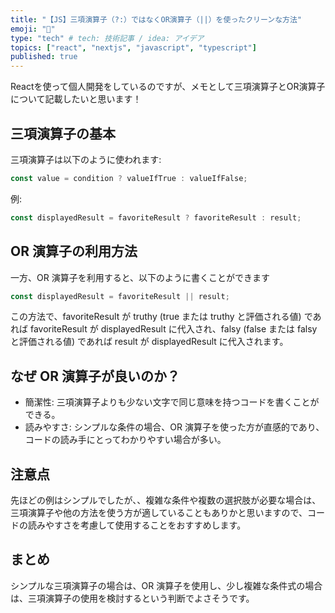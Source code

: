```yaml
---
title: "【JS】三項演算子（?:）ではなくOR演算子（||）を使ったクリーンな方法"
emoji: "👋"
type: "tech" # tech: 技術記事 / idea: アイデア
topics: ["react", "nextjs", "javascript", "typescript"]
published: true
---
```


Reactを使って個人開発をしているのですが、メモとして三項演算子とOR演算子について記載したいと思います！

## 三項演算子の基本

三項演算子は以下のように使われます:

```js
const value = condition ? valueIfTrue : valueIfFalse;
```

例:

```js
const displayedResult = favoriteResult ? favoriteResult : result;
```

## OR 演算子の利用方法

一方、OR 演算子を利用すると、以下のように書くことができます

```js
const displayedResult = favoriteResult || result;
```

この方法で、favoriteResult が truthy (true または truthy と評価される値) であれば favoriteResult が displayedResult に代入され、falsy (false または falsy と評価される値) であれば result が displayedResult に代入されます。

## なぜ OR 演算子が良いのか？

- 簡潔性: 三項演算子よりも少ない文字で同じ意味を持つコードを書くことができる。
- 読みやすさ: シンプルな条件の場合、OR 演算子を使った方が直感的であり、コードの読み手にとってわかりやすい場合が多い。

## 注意点

先ほどの例はシンプルでしたが、、複雑な条件や複数の選択肢が必要な場合は、三項演算子や他の方法を使う方が適していることもありかと思いますので、コードの読みやすさを考慮して使用することをおすすめします。

## まとめ

シンプルな三項演算子の場合は、OR 演算子を使用し、少し複雑な条件式の場合は、三項演算子の使用を検討するという判断でよさそうです。

